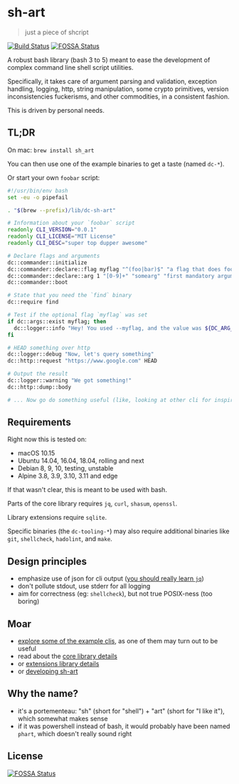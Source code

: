 # sh-art

> just a piece of shcript

[![Build Status](https://travis-ci.org/dubo-dubon-duponey/sh-art.svg?branch=master)](https://travis-ci.org/dubo-dubon-duponey/sh-art)
[![FOSSA Status](https://app.fossa.io/api/projects/git%2Bgithub.com%2Fdubo-dubon-duponey%2Fsh-art.svg?type=shield)](https://app.fossa.io/projects/git%2Bgithub.com%2Fdubo-dubon-duponey%2Fsh-art?ref=badge_shield)

A robust bash library (bash 3 to 5) meant to ease the development of complex command line shell script utilities.

Specifically, it takes care of argument parsing and validation, exception handling, logging, http, string manipulation, 
some crypto primitives, version inconsistencies fuckerisms, and other commodities, in a consistent fashion.

This is driven by personal needs.

## TL;DR

On mac: `brew install sh_art`

You can then use one of the example binaries to get a taste (named `dc-*`).

Or start your own `foobar` script:

```bash
#!/usr/bin/env bash
set -eu -o pipefail

. "$(brew --prefix)/lib/dc-sh-art"

# Information about your `foobar` script
readonly CLI_VERSION="0.0.1"
readonly CLI_LICENSE="MIT License"
readonly CLI_DESC="super top dupper awesome"

# Declare flags and arguments
dc::commander::initialize
dc::commander::declare::flag myflag "^(foo|bar)$" "a flag that does foo or bar" optional
dc::commander::declare::arg 1 "[0-9]+" "somearg" "first mandatory argument, that must be an integer"
dc::commander::boot

# State that you need the `find` binary
dc::require find

# Test if the optional flag `myflag` was set
if dc::args::exist myflag; then
  dc::logger::info "Hey! You used --myflag, and the value was ${DC_ARG_MYFLAG:-}. Did you try --help and --version as well?"
fi

# HEAD something over http
dc::logger::debug "Now, let's query something"
dc::http::request "https://www.google.com" HEAD

# Output the result
dc::logger::warning "We got something!"
dc::http::dump::body

# ... Now go do something useful (like, looking at other cli for inspiration, or reading the docs)
```

## Requirements

Right now this is tested on:
 * macOS 10.15
 * Ubuntu 14.04, 16.04, 18.04, rolling and next
 * Debian 8, 9, 10, testing, unstable
 * Alpine 3.8, 3.9, 3.10, 3.11 and edge

If that wasn't clear, this is meant to be used with bash.

Parts of the core library requires `jq`, `curl`, `shasum`, `openssl`.

Library extensions require `sqlite`.

Specific binaries (the `dc-tooling-*`) may also require additional binaries like `git`, `shellcheck`, `hadolint`, and `make`.

## Design principles

 * emphasize use of json for cli output ([you should really learn `jq`](https://stedolan.github.io/jq/manual/))
 * don't pollute stdout, use stderr for all logging
 * aim for correctness (eg: `shellcheck`), but not true POSIX-ness (too boring)

## Moar

 * [explore some of the example clis](source/cli/README.md), as one of them may turn out to be useful
 * read about the [core library details](source/core/README.md)
 * or [extensions library details](source/extensions/README.md)
 * or [developing sh-art](DEVELOP.md)
 
## Why the name?

 * it's a portementeau: "sh" (short for "shell") + "art" (short for "I like it"), which somewhat makes sense
 * if it was powershell instead of bash, it would probably have been named `phart`, which doesn't really sound right

## License

[![FOSSA Status](https://app.fossa.io/api/projects/git%2Bgithub.com%2Fdubo-dubon-duponey%2Fsh-art.svg?type=large)](https://app.fossa.io/projects/git%2Bgithub.com%2Fdubo-dubon-duponey%2Fsh-art?ref=badge_large)
